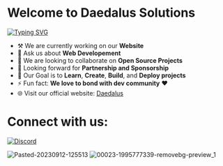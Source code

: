 # Welcome to Daedalus Solutions 

[![Typing SVG](https://readme-typing-svg.demolab.com?font=Fira+Code&weight=600&pause=700&color=FF6600&vCenter=true&width=685&height=20&lines=Crafting+Digital+Delights;+And+providing+solutions+for+the+Community)](https://git.io/typing-svg)

-    ⚒ We are currently working on our **Website**    
-   💬 Ask us about **Web Developement**
-   🤝 We are looking to collaborate on **Open Source Projects**
-   🤔 Looking forward for **Partnership and Sponsorship**
-   🎯 Our Goal is to **Learn**, **Create**, **Build**, and **Deploy projects** 
-   ⚡ Fun fact: **We love to bond with dev community** ❤️
-   🌐 Visit our official website: [Daedalus](https://daedalus.codes) 

# Connect with us:
<!---[![LinkedIn](https://img.shields.io/badge/syntaxboybe-0077B5?&logo=linkedin&logoColor=white)](https://www.linkedin.com/in/syntaxboybe)-->
<!---[![Instagram](https://img.shields.io/badge/syntaxboybe-E4405F?&logo=instagram&logoColor=white)](https://www.instagram.com/syntaxboybe)-->
<!---[![Facebook](https://img.shields.io/badge/syntaxboybe-2374E1?logo=facebook&logoColor=white)](https://www.facebook.com/syntaxboybe)-->
<!---[![Twitter](https://img.shields.io/badge/syntaxboybe-1DA1F2?&logo=twitter&logoColor=white)](https://twitter.com/syntaxboybe)-->
[![Discord](https://img.shields.io/badge/daedalusdev-%237289DA.svg?logo=discord&logoColor=white)](https://discord.gg/daedalusdev)

![Pasted-20230912-125513](https://github.com/daedalus-developers/.github/assets/144696210/9c9cd5da-e024-45be-a9da-bcf32793b67e)
![00023-1995777339-removebg-preview_1](https://github.com/daedalus-developers/.github/assets/144696210/f55348d0-0653-4375-a78a-3a5e25671a8e)
